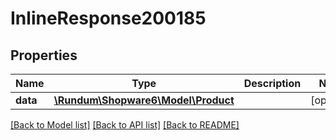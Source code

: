 # InlineResponse200185

## Properties
Name | Type | Description | Notes
------------ | ------------- | ------------- | -------------
**data** | [**\Rundum\Shopware6\Model\Product**](Product.md) |  | [optional] 

[[Back to Model list]](../../README.md#documentation-for-models) [[Back to API list]](../../README.md#documentation-for-api-endpoints) [[Back to README]](../../README.md)

